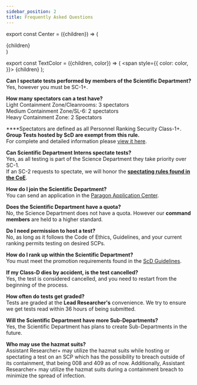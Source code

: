 ```yaml
---
sidebar_position: 2
title: Frequently Asked Questions
---
```

export const Center = ({children}) => (
   <div
      style={{
         "textAlign": "center"
      }}>
      {children}
   </div>
)

export const TextColor = ({children, color}) => (
<span
style={{
      color: color,
    }}>
{children}
</span>
);

**Can I spectate tests performed by members of the Scientific Department?**<br />
Yes, however you must be SC-1+.

**How many spectators can a test have?**<br />
Light Containment Zone/Cleanrooms: 3 spectators<br />
Medium Containment Zone/SL-6: 2 spectators<br />
Heavy Containment Zone: 2 Spectators

****Spectators are defined as all Personnel Ranking Security Class-1+.<br />
**<TextColor color="#FFD139">Group Tests hosted by ScD are exempt from this rule.</TextColor>**<br />
For complete and detailed information please [<TextColor color="#91EABF">view it here</TextColor>](https://scpf.network/docs/coe/site\_policies/site\_access#security-class-1).

**Can Scientific Department Interns spectate tests?**<br />
Yes, as all testing is part of the Science Department they take priority over SC-1.<br />
If an SC-2 requests to spectate, we will honor the [<TextColor color="#91EABF">**spectating rules found in the CoE**</TextColor>](https://scpf.network/docs/coe/site\_policies/site\_access#notes).

**How do I join the Scientific Department?**<br />
You can send an application in the [Paragon Application Center](https://www.roblox.com/games/9203277214/Application-Center).

**Does the Scientific Department have a quota?**<br />
No, the Science Department does not have a quota. However our **command members** are held to a higher standard.

**Do I need permission to host a test?**<br />
No, as long as it follows the Code of Ethics, Guidelines, and your current ranking permits testing on desired SCPs.

**How do I rank up within the Scientific Department?**<br />
You must meet the promotion requirements found in the [ScD Guidelines](https://docs.google.com/document/d/1shk6vCUvYNv-Nyitr9_GhH5GguDjc3EC8ynAQCdxmJc/edit).

**If my Class-D dies by accident, is the test cancelled?**<br />
Yes, the test is considered cancelled, and you need to restart from the beginning of the process.

**How often do tests get graded?**<br />
Tests are graded at the <TextColor color="#735cff">**Lead Researcher's**</TextColor> convenience. We try to ensure we get tests read within 36 hours of being submitted.

**Will the Scientific Department have more Sub-Departments?**<br />
Yes, the Scientific Department has plans to create Sub-Departments in the future.

**Who may use the hazmat suits?**<br />
Assistant Researcher+ may utilize the hazmat suits while hosting or spectating a test on an SCP which has the possibility to breach outside of its containment, that being 008 and 409 as of now. Additionally, Assistant Researcher+ may utilize the hazmat suits during a containment breach to minimize the spread of infection.
